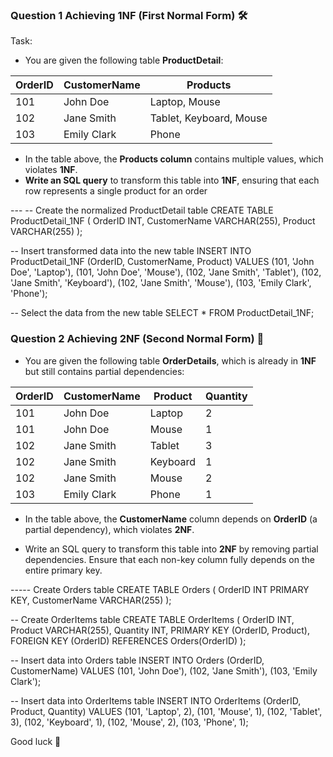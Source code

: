 

### Question 1 Achieving 1NF (First Normal Form) 🛠️
Task:
- You are given the following table **ProductDetail**:

| OrderID | CustomerName  | Products                        |
|---------|---------------|---------------------------------|
| 101     | John Doe      | Laptop, Mouse                   |
| 102     | Jane Smith    | Tablet, Keyboard, Mouse         |
| 103     | Emily Clark   | Phone                           |


- In the table above, the **Products column** contains multiple values, which violates **1NF**.
- **Write an SQL query** to transform this table into **1NF**, ensuring that each row represents a single product for an order

--- -- Create the normalized ProductDetail table
CREATE TABLE ProductDetail_1NF (
    OrderID INT,
    CustomerName VARCHAR(255),
    Product VARCHAR(255)
);

-- Insert transformed data into the new table
INSERT INTO ProductDetail_1NF (OrderID, CustomerName, Product)
VALUES
    (101, 'John Doe', 'Laptop'),
    (101, 'John Doe', 'Mouse'),
    (102, 'Jane Smith', 'Tablet'),
    (102, 'Jane Smith', 'Keyboard'),
    (102, 'Jane Smith', 'Mouse'),
    (103, 'Emily Clark', 'Phone');

-- Select the data from the new table
SELECT * FROM ProductDetail_1NF;

### Question 2 Achieving 2NF (Second Normal Form) 🧩

- You are given the following table **OrderDetails**, which is already in **1NF** but still contains partial dependencies:

| OrderID | CustomerName  | Product      | Quantity |
|---------|---------------|--------------|----------|
| 101     | John Doe      | Laptop       | 2        |
| 101     | John Doe      | Mouse        | 1        |
| 102     | Jane Smith    | Tablet       | 3        |
| 102     | Jane Smith    | Keyboard     | 1        |
| 102     | Jane Smith    | Mouse        | 2        |
| 103     | Emily Clark   | Phone        | 1        |

- In the table above, the **CustomerName** column depends on **OrderID** (a partial dependency), which violates **2NF**. 

- Write an SQL query to transform this table into **2NF** by removing partial dependencies. Ensure that each non-key column fully depends on the entire primary key.

----- Create Orders table
CREATE TABLE Orders (
    OrderID INT PRIMARY KEY,
    CustomerName VARCHAR(255)
);

-- Create OrderItems table
CREATE TABLE OrderItems (
    OrderID INT,
    Product VARCHAR(255),
    Quantity INT,
    PRIMARY KEY (OrderID, Product),
    FOREIGN KEY (OrderID) REFERENCES Orders(OrderID)
);

-- Insert data into Orders table
INSERT INTO Orders (OrderID, CustomerName) VALUES
(101, 'John Doe'),
(102, 'Jane Smith'),
(103, 'Emily Clark');

-- Insert data into OrderItems table
INSERT INTO OrderItems (OrderID, Product, Quantity) VALUES
(101, 'Laptop', 2),
(101, 'Mouse', 1),
(102, 'Tablet', 3),
(102, 'Keyboard', 1),
(102, 'Mouse', 2),
(103, 'Phone', 1);




Good luck 🚀
